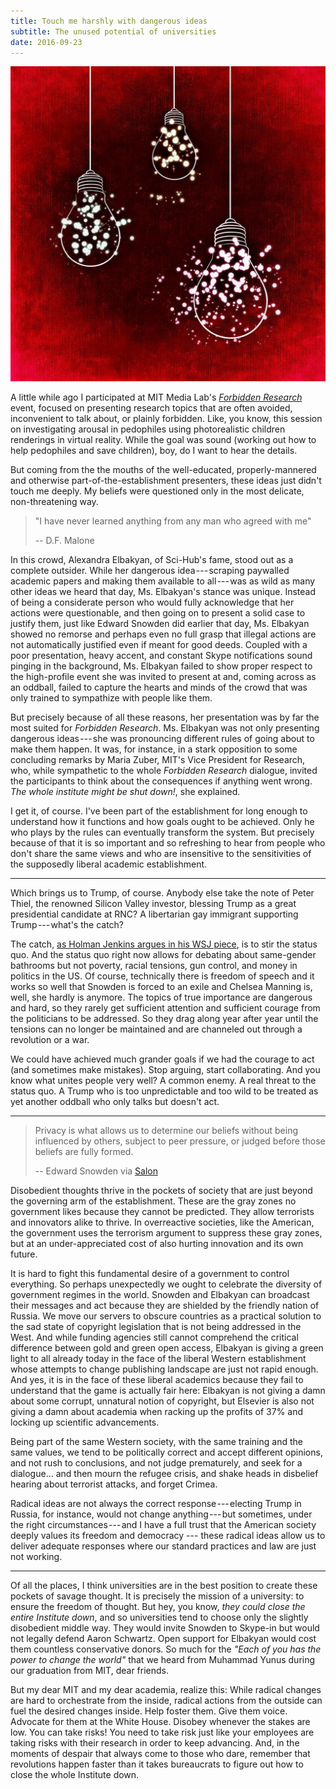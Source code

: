 ```yaml
---
title: Touch me harshly with dangerous ideas
subtitle: The unused potential of universities
date: 2016-09-23
---
```



![](img/idea-light-bulb.jpg)

A little while ago I participated at MIT Media Lab's *[Forbidden Research](https://www.media.mit.edu/events/forbidden/agenda)* event, focused on presenting research topics that are often avoided, inconvenient to talk about, or plainly forbidden. Like, you know, this session on investigating arousal in pedophiles using photorealistic children renderings in virtual reality. While the goal was sound (working out how to help pedophiles and save children), boy, do I want to hear the details.

But coming from the the mouths of the well-educated, properly-mannered and otherwise part-of-the-establishment presenters, these ideas just didn't touch me deeply. My beliefs were questioned only in the most delicate, non-threatening way.

> "I have never learned anything from any man who agreed with me"
>
> -- D.F. Malone

In this crowd, Alexandra Elbakyan, of Sci-Hub's fame, stood out as a complete outsider. While her dangerous idea --- scraping paywalled academic papers and making them available to all --- was as wild as many other ideas we heard that day, Ms. Elbakyan's stance was unique. Instead of being a considerate person who would fully acknowledge that her actions were questionable, and then going on to present a solid case to justify them, just like Edward Snowden did earlier that day, Ms. Elbakyan showed no remorse and perhaps even no full grasp that illegal actions are not automatically justified even if meant for good deeds. Coupled with a poor presentation, heavy accent, and constant Skype notifications sound pinging in the background, Ms. Elbakyan failed to show proper respect to the high-profile event she was invited to present at and, coming across as an oddball, failed to capture the hearts and minds of the crowd that was only trained to sympathize with people like them.

But precisely because of all these reasons, her presentation was by far the most suited for *Forbidden Research*. Ms. Elbakyan was not only presenting dangerous ideas --- she was pronouncing different rules of going about to make them happen. It was, for instance, in a stark opposition to some concluding remarks by Maria Zuber, MIT's Vice President for Research, who, while sympathetic to the whole *Forbidden Research* dialogue, invited the participants to think about the consequences if anything went wrong. *The whole institute might be shut down!*, she explained.

I get it, of course. I've been part of the establishment for long enough to understand how it functions and how goals ought to be achieved. Only he who plays by the rules can eventually transform the system. But precisely because of that it is so important and so refreshing to hear from people who don't share the same views and who are insensitive to the sensitivities of the supposedly liberal academic establishment.

---

Which brings us to Trump, of course. Anybody else take the note of Peter Thiel, the renowned Silicon Valley investor, blessing Trump as a great presidential candidate at RNC? A libertarian gay immigrant supporting Trump --- what's the catch?

The catch, [as Holman Jenkins argues in his WSJ piece](http://www.wsj.com/articles/why-peter-thiel-really-supports-trump-1469226823), is to stir the status quo. And the status quo right now allows for debating about same-gender bathrooms but not poverty, racial tensions, gun control, and money in politics in the US. Of course, technically there is freedom of speech and it works so well that Snowden is forced to an exile and Chelsea Manning is, well, she hardly is anymore. The topics of true importance are dangerous and hard, so they rarely get sufficient attention and sufficient courage from the politicians to be addressed. So they drag along year after year until the tensions can no longer be maintained and are channeled out through a revolution or a war.

We could have achieved much grander goals if we had the courage to act (and sometimes make mistakes). Stop arguing, start collaborating. And you know what unites people very well? A common enemy. A real threat to the status quo. A Trump who is too unpredictable and too wild to be treated as yet another oddball who only talks but doesn't act.

---

> Privacy is what allows us to determine our beliefs without being influenced by others, subject to peer pressure, or judged before those beliefs are fully formed.
>
> -- Edward Snowden via [Salon](https://www.salon.com/2016/07/24/the_gift_of_privacy_how_edward_snowden_changed_the_way_i_parent/)

Disobedient thoughts thrive in the pockets of society that are just beyond the governing arm of the establishment. These are the gray zones no government likes because they cannot be predicted. They allow terrorists and innovators alike to thrive. In overreactive societies, like the American, the government uses the terrorism argument to suppress these gray zones, but at an under-appreciated cost of also hurting innovation and its own future.

It is hard to fight this fundamental desire of a government to control everything. So perhaps unexpectedly we ought to celebrate the diversity of government regimes in the world. Snowden and Elbakyan can broadcast their messages and act because they are shielded by the friendly nation of Russia. We move our servers to obscure countries as a practical solution to the sad state of copyright legislation that is not being addressed in the West. And while funding agencies still cannot comprehend the critical difference between gold and green open access, Elbakyan is giving a green light to all already today in the face of the liberal Western establishment whose attempts to change publishing landscape are just not rapid enough. And yes, it is in the face of these liberal academics because they fail to understand that the game is actually fair here: Elbakyan is not giving a damn about some corrupt, unnatural notion of copyright, but Elsevier is also not giving a damn about academia when racking up the profits of 37% and locking up scientific advancements.

Being part of the same Western society, with the same training and the same values, we tend to be politically correct and accept different opinions, and not rush to conclusions, and not judge prematurely, and seek for a dialogue… and then mourn the refugee crisis, and shake heads in disbelief hearing about terrorist attacks, and forget Crimea.

Radical ideas are not always the correct response --- electing Trump in Russia, for instance, would not change anything --- but sometimes, under the right circumstances --- and I have a full trust that the American society deeply values its freedom and democracy --- these radical ideas allow us to deliver adequate responses where our standard practices and law are just not working.

---

Of all the places, I think universities are in the best position to create these pockets of savage thought. It is precisely the mission of a university: to ensure the freedom of thought. But hey, you know, *they could close the entire Institute down*, and so universities tend to choose only the slightly disobedient middle way. They would invite Snowden to Skype-in but would not legally defend Aaron Schwartz. Open support for Elbakyan would cost them countless conservative donors. So much for the *"Each of you has the power to change the world"* that we heard from Muhammad Yunus during our graduation from MIT, dear friends.

But my dear MIT and my dear academia, realize this: While radical changes are hard to orchestrate from the inside, radical actions from the outside can fuel the desired changes inside. Help foster them. Give them voice. Advocate for them at the White House. Disobey whenever the stakes are low. You can take risks! You need to take risk just like your employees are taking risks with their research in order to keep advancing. And, in the moments of despair that always come to those who dare, remember that revolutions happen faster than it takes bureaucrats to figure out how to close the whole Institute down.